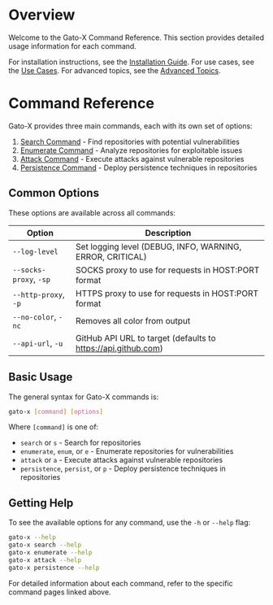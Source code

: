 # Overview

Welcome to the Gato-X Command Reference. This section provides detailed usage information for each command.

For installation instructions, see the [Installation Guide](../installation.md).
For use cases, see the [Use Cases](../use-cases/index.md).
For advanced topics, see the [Advanced Topics](../advanced/index.md).

# Command Reference

Gato-X provides three main commands, each with its own set of options:

1. [Search Command](search.md) - Find repositories with potential vulnerabilities
2. [Enumerate Command](enumerate.md) - Analyze repositories for exploitable issues
3. [Attack Command](attack.md) - Execute attacks against vulnerable repositories
4. [Persistence Command](persistence.md) - Deploy persistence techniques in repositories

## Common Options

These options are available across all commands:

| Option | Description |
|--------|-------------|
| `--log-level` | Set logging level (DEBUG, INFO, WARNING, ERROR, CRITICAL) |
| `--socks-proxy`, `-sp` | SOCKS proxy to use for requests in HOST:PORT format |
| `--http-proxy`, `-p` | HTTPS proxy to use for requests in HOST:PORT format |
| `--no-color`, `-nc` | Removes all color from output |
| `--api-url`, `-u` | GitHub API URL to target (defaults to https://api.github.com) |

## Basic Usage

The general syntax for Gato-X commands is:

```bash
gato-x [command] [options]
```

Where `[command]` is one of:
- `search` or `s` - Search for repositories
- `enumerate`, `enum`, or `e` - Enumerate repositories for vulnerabilities
- `attack` or `a` - Execute attacks against vulnerable repositories
- `persistence`, `persist`, or `p` - Deploy persistence techniques in repositories

## Getting Help

To see the available options for any command, use the `-h` or `--help` flag:

```bash
gato-x --help
gato-x search --help
gato-x enumerate --help
gato-x attack --help
gato-x persistence --help
```

For detailed information about each command, refer to the specific command pages linked above.
